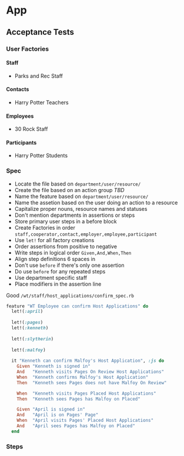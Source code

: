 # App

## Acceptance Tests

### User Factories

#### Staff

* Parks and Rec Staff

#### Contacts

* Harry Potter Teachers

#### Employees

* 30 Rock Staff

#### Participants

* Harry Potter Students

### Spec

  * Locate the file based on `department/user/resource/`
  * Create the file based on an action group *TBD*
  * Name the feature based on `department/user/resource/`
  * Name the assetion based on the user doing an action to a resource
  * Capitalize proper nouns, resource names and statuses
  * Don't mention departments in assertions or steps
  * Store primary user steps in a before block
  * Create Factories in order `staff,cooperator,contact,employer,employee,participant`
  * Use `let!` for all factory creations
  * Order assertions from positive to negative
  * Write steps in logical order `Given,And,When,Then`
  * Align step definitions 6 spaces in
  * Don't use `before` if there's only one assertion
  * Do use `before` for any repeated steps
  * Use department specific staff
  * Place modifiers in the assertion line
  
Good `/wt/staff/host_applications/confirm_spec.rb`

```ruby
feature "WT Employee can confirm Host Applications" do
  let!(:april)
  
  let!(:pages)
  let!(:kenneth)
  
  let!(:slytherin)
  
  let!(:malfoy)
  
  it "Kenneth can confirm Malfoy's Host Application", :js do
    Given "Kenneth is signed in"
    And   "Kenneth visits Pages On Review Host Applications"
    When  "Kenneth confirms Malfoy's Host Application"
    Then  "Kenneth sees Pages does not have Malfoy On Review"

    When  "Kenneth visits Pages Placed Host Applications"
    Then  "Kenneth sees Pages has Malfoy on Placed"

    Given "April is signed in"
    And   "April is on Pages' Page"
    When  "April visits Pages' Placed Host Applications"
    And   "April sees Pages has Malfoy on Placed"
  end
```

### Steps
